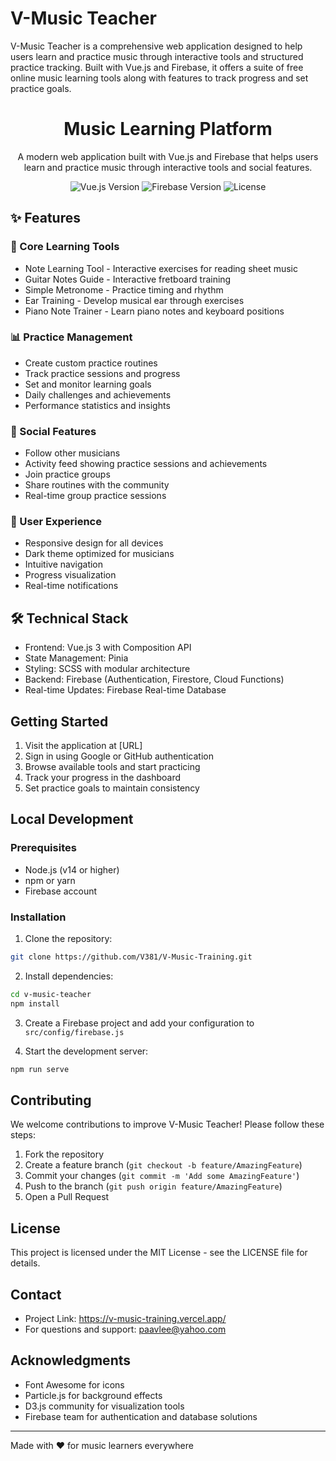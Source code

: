 # V-Music Teacher

V-Music Teacher is a comprehensive web application designed to help users learn and practice music through interactive tools and structured practice tracking. Built with Vue.js and Firebase, it offers a suite of free online music learning tools along with features to track progress and set practice goals.

<h1 align="center">Music Learning Platform</h1>

<p align="center">
  A modern web application built with Vue.js and Firebase that helps users learn and practice music through interactive tools and social features.
</p>

<p align="center">
  <img src="https://img.shields.io/badge/vue.js-3.0-brightgreen.svg" alt="Vue.js Version">
  <img src="https://img.shields.io/badge/firebase-9.0-orange.svg" alt="Firebase Version">
  <img src="https://img.shields.io/badge/license-MIT-blue.svg" alt="License">
</p>

<h2>✨ Features</h2>

<h3>🎵 Core Learning Tools</h3>
<ul>
  <li>Note Learning Tool - Interactive exercises for reading sheet music</li>
  <li>Guitar Notes Guide - Interactive fretboard training</li>
  <li>Simple Metronome - Practice timing and rhythm</li>
  <li>Ear Training - Develop musical ear through exercises</li>
  <li>Piano Note Trainer - Learn piano notes and keyboard positions</li>
</ul>

<h3>📊 Practice Management</h3>
<ul>
  <li>Create custom practice routines</li>
  <li>Track practice sessions and progress</li>
  <li>Set and monitor learning goals</li>
  <li>Daily challenges and achievements</li>
  <li>Performance statistics and insights</li>
</ul>

<h3>👥 Social Features</h3>
<ul>
  <li>Follow other musicians</li>
  <li>Activity feed showing practice sessions and achievements</li>
  <li>Join practice groups</li>
  <li>Share routines with the community</li>
  <li>Real-time group practice sessions</li>
</ul>

<h3>🎨 User Experience</h3>
<ul>
  <li>Responsive design for all devices</li>
  <li>Dark theme optimized for musicians</li>
  <li>Intuitive navigation</li>
  <li>Progress visualization</li>
  <li>Real-time notifications</li>
</ul>

<h2>🛠️ Technical Stack</h2>
<ul>
  <li>Frontend: Vue.js 3 with Composition API</li>
  <li>State Management: Pinia</li>
  <li>Styling: SCSS with modular architecture</li>
  <li>Backend: Firebase (Authentication, Firestore, Cloud Functions)</li>
  <li>Real-time Updates: Firebase Real-time Database</li>
</ul>

## Getting Started

1. Visit the application at [URL]
2. Sign in using Google or GitHub authentication
3. Browse available tools and start practicing
4. Track your progress in the dashboard
5. Set practice goals to maintain consistency

## Local Development

### Prerequisites
- Node.js (v14 or higher)
- npm or yarn
- Firebase account

### Installation

1. Clone the repository:
```bash
git clone https://github.com/V381/V-Music-Training.git
```

2. Install dependencies:
```bash
cd v-music-teacher
npm install
```

3. Create a Firebase project and add your configuration to `src/config/firebase.js`

4. Start the development server:
```bash
npm run serve
```

## Contributing

We welcome contributions to improve V-Music Teacher! Please follow these steps:

1. Fork the repository
2. Create a feature branch (`git checkout -b feature/AmazingFeature`)
3. Commit your changes (`git commit -m 'Add some AmazingFeature'`)
4. Push to the branch (`git push origin feature/AmazingFeature`)
5. Open a Pull Request

## License

This project is licensed under the MIT License - see the LICENSE file for details.

## Contact

- Project Link: https://v-music-training.vercel.app/
- For questions and support: paavlee@yahoo.com

## Acknowledgments

- Font Awesome for icons
- Particle.js for background effects
- D3.js community for visualization tools
- Firebase team for authentication and database solutions

---

Made with ❤️ for music learners everywhere
